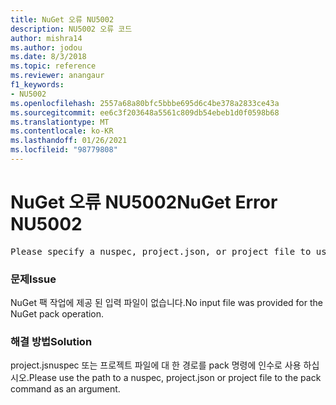```yaml
---
title: NuGet 오류 NU5002
description: NU5002 오류 코드
author: mishra14
ms.author: jodou
ms.date: 8/3/2018
ms.topic: reference
ms.reviewer: anangaur
f1_keywords:
- NU5002
ms.openlocfilehash: 2557a68a80bfc5bbbe695d6c4be378a2833ce43a
ms.sourcegitcommit: ee6c3f203648a5561c809db54ebeb1d0f0598b68
ms.translationtype: MT
ms.contentlocale: ko-KR
ms.lasthandoff: 01/26/2021
ms.locfileid: "98779808"
---
```

# <a name="nuget-error-nu5002"></a><span data-ttu-id="5a647-103">NuGet 오류 NU5002</span><span class="sxs-lookup"><span data-stu-id="5a647-103">NuGet Error NU5002</span></span>
<pre>Please specify a nuspec, project.json, or project file to use.</pre>

### <a name="issue"></a><span data-ttu-id="5a647-104">문제</span><span class="sxs-lookup"><span data-stu-id="5a647-104">Issue</span></span>

<span data-ttu-id="5a647-105">NuGet 팩 작업에 제공 된 입력 파일이 없습니다.</span><span class="sxs-lookup"><span data-stu-id="5a647-105">No input file was provided for the NuGet pack operation.</span></span>


### <a name="solution"></a><span data-ttu-id="5a647-106">해결 방법</span><span class="sxs-lookup"><span data-stu-id="5a647-106">Solution</span></span>

<span data-ttu-id="5a647-107">project.jsnuspec 또는 프로젝트 파일에 대 한 경로를 pack 명령에 인수로 사용 하십시오.</span><span class="sxs-lookup"><span data-stu-id="5a647-107">Please use the path to a nuspec, project.json or project file to the pack command as an argument.</span></span>

